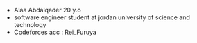 - Alaa Abdalqader 20 y.o
- software engineer student at jordan university of science and technology 
- Codeforces acc : Rei_Furuya

<!---
eylem2002/eylem2002 is a ✨ special ✨ repository because its `README.md` (this file) appears on your GitHub profile.
You can click the Preview link to take a look at your changes.
--->
